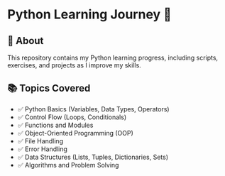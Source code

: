 # Python Learning Journey 🚀

## 📌 About
This repository contains my Python learning progress, including scripts, exercises, and projects as I improve my skills.

## 📚 Topics Covered
- ✅ Python Basics (Variables, Data Types, Operators)
- ✅ Control Flow (Loops, Conditionals)
- ✅ Functions and Modules
- ✅ Object-Oriented Programming (OOP)
- ✅ File Handling
- ✅ Error Handling
- ✅ Data Structures (Lists, Tuples, Dictionaries, Sets)
- ✅ Algorithms and Problem Solving